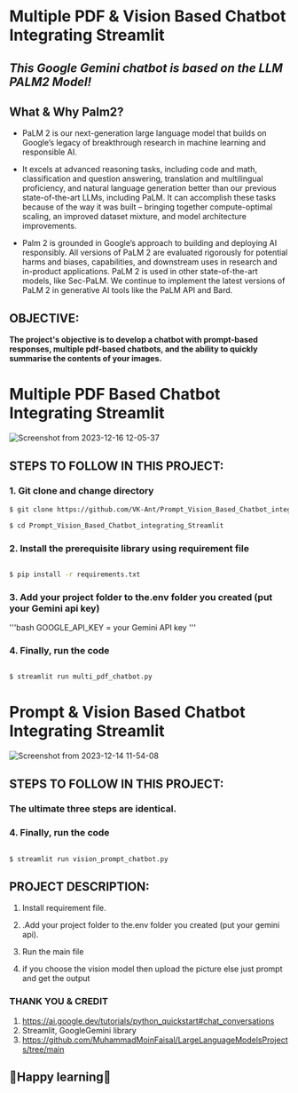 # **Multiple PDF & Vision Based Chatbot Integrating Streamlit**

## ***This Google Gemini chatbot is based on the LLM PALM2 Model!***

## **What & Why Palm2?**

- PaLM 2 is our next-generation large language model that builds on Google’s legacy of breakthrough research in machine learning and responsible AI.

- It excels at advanced reasoning tasks, including code and math, classification and question answering, translation and multilingual proficiency, and natural language generation better than our previous state-of-the-art LLMs, including PaLM. It can accomplish these tasks because of the way it was built – bringing together compute-optimal scaling, an improved dataset mixture, and model architecture improvements.

- Palm 2 is grounded in Google’s approach to building and deploying AI responsibly. All versions of PaLM 2 are evaluated rigorously for potential harms and biases, capabilities, and downstream uses in research and in-product applications. PaLM 2 is used in other state-of-the-art models, like Sec-PaLM. We continue to implement the latest versions of PaLM 2 in generative AI tools like the PaLM API and Bard.

## **OBJECTIVE:**

**The project's objective is to develop a chatbot with prompt-based responses, multiple pdf-based chatbots, and the ability to quickly summarise the contents of your images.**

# **Multiple PDF Based Chatbot Integrating Streamlit**

![Screenshot from 2023-12-16 12-05-37](https://github.com/VK-Ant/Vision_and_Multiple_PDF_Based_Chatbot_Using_Palm2/assets/75832198/32f69280-d9c6-44a1-8e82-afcf84552c11)

## **STEPS TO FOLLOW IN THIS PROJECT:**

### **1. Git clone and change directory**

```bash
$ git clone https://github.com/VK-Ant/Prompt_Vision_Based_Chatbot_integrating_Streamlit.git

$ cd Prompt_Vision_Based_Chatbot_integrating_Streamlit
```

### **2. Install the prerequisite library using requirement file**

```bash

$ pip install -r requirements.txt

```

### **3. Add your project folder to the.env folder you created (put your Gemini api key)**

'''bash
GOOGLE_API_KEY = your Gemini API key
'''

### **4. Finally, run the code**

```bash

$ streamlit run multi_pdf_chatbot.py

```

# **Prompt & Vision Based Chatbot Integrating Streamlit**
   
![Screenshot from 2023-12-14 11-54-08](https://github.com/VK-Ant/Prompt_Vision_Based_Chatbot_integrating_Streamlit/assets/75832198/7a239812-c593-47b6-9740-723c57f8fa72)

## **STEPS TO FOLLOW IN THIS PROJECT:**

### **The ultimate three steps are identical.**

### **4. Finally, run the code**

```bash

$ streamlit run vision_prompt_chatbot.py

```



## **PROJECT DESCRIPTION:**

1. Install requirement file.

2. .Add your project folder to the.env folder you created (put your gemini api).

3. Run the main file

4. if you choose the vision model then upload the picture else just prompt and get the output


### **THANK YOU & CREDIT**

1. https://ai.google.dev/tutorials/python_quickstart#chat_conversations
2. Streamlit, GoogleGemini library
3. https://github.com/MuhammadMoinFaisal/LargeLanguageModelsProjects/tree/main


## **🤗Happy learning🤗**
